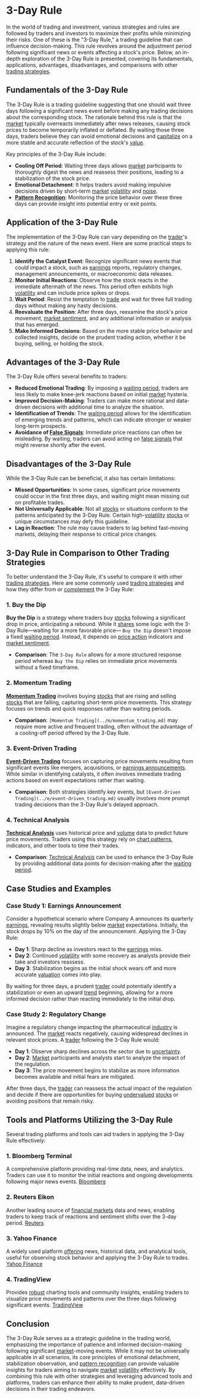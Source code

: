 # 3-Day Rule

In the world of trading and investment, various strategies and rules are followed by traders and investors to maximize their profits while minimizing their risks. One of these is the "3-Day Rule," a trading guideline that can influence decision-making. This rule revolves around the adjustment period following significant news or events affecting a stock's price. Below, an in-depth exploration of the 3-Day Rule is presented, covering its fundamentals, applications, advantages, disadvantages, and comparisons with other [trading strategies](../t/trading_strategies.md). 

## Fundamentals of the 3-Day Rule

The 3-Day Rule is a trading guideline suggesting that one should wait three days following a significant news event before making any trading decisions about the corresponding stock. The rationale behind this rule is that the [market](../m/market.md) typically overreacts immediately after news releases, causing stock prices to become temporarily inflated or deflated. By waiting those three days, traders believe they can avoid emotional decisions and [capitalize](../c/capitalize.md) on a more stable and accurate reflection of the stock's [value](../v/value.md).

Key principles of the 3-Day Rule include:
- **Cooling Off Period**: Waiting three days allows [market](../m/market.md) participants to thoroughly digest the news and reassess their positions, leading to a stabilization of the stock price.
- **Emotional Detachment**: It helps traders avoid making impulsive decisions driven by short-term [market](../m/market.md) [volatility](../v/volatility.md) and [noise](../n/noise.md).
- **[Pattern Recognition](../p/pattern_recognition.md)**: Monitoring the price behavior over these three days can provide insight into potential entry or exit points.

## Application of the 3-Day Rule

The implementation of the 3-Day Rule can vary depending on the [trader](../t/trader.md)'s strategy and the nature of the news event. Here are some practical steps to applying this rule:

1. **Identify the Catalyst Event**: Recognize significant news events that could impact a stock, such as [earnings](../e/earnings.md) reports, regulatory changes, management announcements, or macroeconomic data releases.
2. **Monitor Initial Reactions**: Observe how the stock reacts in the immediate aftermath of the news. This period often exhibits high [volatility](../v/volatility.md) and can include price spikes or drops.
3. **Wait Period**: Resist the temptation to [trade](../t/trade.md) and wait for three full trading days without making any hasty decisions.
4. **Reevaluate the Position**: After three days, reexamine the stock's price movement, [market sentiment](../m/market_sentiment.md), and any additional information or analysis that has emerged.
5. **Make Informed Decisions**: Based on the more stable price behavior and collected insights, decide on the prudent trading action, whether it be buying, selling, or holding the stock.

## Advantages of the 3-Day Rule

The 3-Day Rule offers several benefits to traders:

- **Reduced Emotional Trading**: By imposing a [waiting period](../w/waiting_period.md), traders are less likely to make knee-jerk reactions based on initial [market](../m/market.md) hysteria.
- **Improved Decision-Making**: Traders can make more rational and data-driven decisions with additional time to analyze the situation.
- **Identification of Trends**: The [waiting period](../w/waiting_period.md) allows for the identification of emerging trends and patterns, which can indicate stronger or weaker long-term prospects.
- **Avoidance of [False Signals](../f/false_signals_in_trading.md)**: Immediate price reactions can often be misleading. By waiting, traders can avoid acting on [false signals](../f/false_signals_in_trading.md) that might reverse shortly after the event.

## Disadvantages of the 3-Day Rule

While the 3-Day Rule can be beneficial, it also has certain limitations:

- **Missed Opportunities**: In some cases, significant price movements could occur in the first three days, and waiting might mean missing out on profitable trades.
- **Not Universally Applicable**: Not all [stocks](../s/stock.md) or situations conform to the patterns anticipated by the 3-Day Rule. Certain high-[volatility](../v/volatility.md) [stocks](../s/stock.md) or unique circumstances may defy this guideline.
- **Lag in Reaction**: The rule may cause traders to lag behind fast-moving markets, delaying their response to critical price changes.

## 3-Day Rule in Comparison to Other Trading Strategies

To better understand the 3-Day Rule, it's useful to compare it with other [trading strategies](../t/trading_strategies.md). Here are some commonly used [trading strategies](../t/trading_strategies.md) and how they differ from or [complement](../c/complement.md) the 3-Day Rule:

### 1. **Buy the Dip**

**Buy the Dip** is a strategy where traders buy [stocks](../s/stock.md) following a significant drop in price, anticipating a rebound. While it [shares](../s/shares.md) some logic with the 3-Day Rule—waiting for a more favorable price— `Buy the Dip` doesn't impose a fixed [waiting period](../w/waiting_period.md). Instead, it depends on [price action](../p/price_action.md) indicators and [market sentiment](../m/market_sentiment.md).

- **Comparison**: The `3-Day Rule` allows for a more structured response period whereas `Buy the Dip` relies on immediate price movements without a fixed timeframe.

### 2. **Momentum Trading**

**[Momentum Trading](../m/momentum_trading.md)** involves buying [stocks](../s/stock.md) that are rising and selling [stocks](../s/stock.md) that are falling, capturing short-term price movements. This strategy focuses on trends and quick responses rather than waiting periods.

- **Comparison**: `[Momentum Trading](../m/momentum_trading.md)` may require more active and frequent trading, often without the advantage of a cooling-off period offered by the 3-Day Rule.

### 3. **Event-Driven Trading**

**[Event-Driven Trading](../e/event-driven_trading.md)** focuses on capturing price movements resulting from significant events like mergers, acquisitions, or [earnings announcements](../e/earnings_announcements.md). While similar in identifying catalysts, it often involves immediate trading actions based on event expectations rather than waiting.

- **Comparison**: Both strategies identify key events, but `[Event-Driven Trading](../e/event-driven_trading.md)` usually involves more prompt trading decisions than the 3-Day Rule's delayed approach.

### 4. **Technical Analysis**

**[Technical Analysis](../t/technical_analysis.md)** uses historical price and [volume](../v/volume.md) data to predict future price movements. Traders using this strategy rely on [chart patterns](../c/chart_patterns.md), indicators, and other tools to time their trades.

- **Comparison**: [Technical Analysis](../t/technical_analysis.md) can be used to enhance the 3-Day Rule by providing additional data points for decision-making after the [waiting period](../w/waiting_period.md).

## Case Studies and Examples

### Case Study 1: Earnings Announcement

Consider a hypothetical scenario where Company A announces its quarterly [earnings](../e/earnings.md), revealing results slightly below [market](../m/market.md) expectations. Initially, the stock drops by 10% on the day of the announcement. Applying the 3-Day Rule:

- **Day 1**: Sharp decline as investors react to the [earnings](../e/earnings.md) miss.
- **Day 2**: Continued [volatility](../v/volatility.md) with some recovery as analysts provide their take and investors reassess.
- **Day 3**: Stabilization begins as the initial shock wears off and more accurate [valuation](../v/valuation.md) comes into play.

By waiting for three days, a prudent [trader](../t/trader.md) could potentially identify a stabilization or even an upward [trend](../t/trend.md) beginning, allowing for a more informed decision rather than reacting immediately to the initial drop.

### Case Study 2: Regulatory Change

Imagine a regulatory change impacting the pharmaceutical [industry](../i/industry.md) is announced. The [market](../m/market.md) reacts negatively, causing widespread declines in relevant stock prices. A [trader](../t/trader.md) following the 3-Day Rule would:

- **Day 1**: Observe sharp declines across the sector due to [uncertainty](../u/uncertainty_in_trading.md).
- **Day 2**: [Market](../m/market.md) participants and analysts start to analyze the impact of the regulation.
- **Day 3**: The price movement begins to stabilize as more information becomes available and initial fears are mitigated.

After three days, the [trader](../t/trader.md) can reassess the actual impact of the regulation and decide if there are opportunities for buying [undervalued](../u/undervalued.md) [stocks](../s/stock.md) or avoiding positions that remain risky.

## Tools and Platforms Utilizing the 3-Day Rule

Several trading platforms and tools can aid traders in applying the 3-Day Rule effectively:

### 1. **Bloomberg Terminal**

A comprehensive platform providing real-time data, news, and analytics. Traders can use it to monitor the initial reactions and ongoing developments following major news events. [Bloomberg](https://www.bloomberg.com/professional/solution/bloomberg-terminal/)

### 2. **Reuters Eikon**

Another leading source of [financial markets](../f/financial_market.md) data and news, enabling traders to keep track of reactions and sentiment shifts over the 3-day period. [Reuters](https://www.refinitiv.com/en/products/eikon-trading-software)

### 3. **Yahoo Finance**

A widely used platform [offering](../o/offering.md) news, historical data, and analytical tools, useful for observing stock behavior and applying the 3-Day Rule to trades. [Yahoo Finance](https://finance.yahoo.com/)

### 4. **TradingView**

Provides [robust](../r/robust.md) charting tools and community insights, enabling traders to visualize price movements and patterns over the three days following significant events. [TradingView](https://www.tradingview.com/)

## Conclusion

The 3-Day Rule serves as a strategic guideline in the trading world, emphasizing the importance of patience and informed decision-making following significant [market](../m/market.md)-moving events. While it may not be universally applicable in all scenarios, its core principles of emotional detachment, stabilization observation, and [pattern recognition](../p/pattern_recognition.md) can provide valuable insights for traders aiming to navigate [market](../m/market.md) [volatility](../v/volatility.md) effectively. By combining this rule with other strategies and leveraging advanced tools and platforms, traders can enhance their ability to make prudent, data-driven decisions in their trading endeavors.